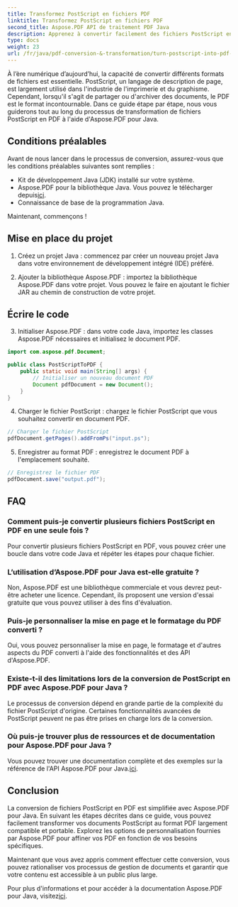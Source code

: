 ```yaml
---
title: Transformez PostScript en fichiers PDF
linktitle: Transformez PostScript en fichiers PDF
second_title: Aspose.PDF API de traitement PDF Java
description: Apprenez à convertir facilement des fichiers PostScript en PDF à l'aide d'Aspose.PDF pour Java. Suivez notre guide étape par étape pour une transformation transparente du format de fichier.
type: docs
weight: 23
url: /fr/java/pdf-conversion-&-transformation/turn-postscript-into-pdf-files/
---
```


À l’ère numérique d’aujourd’hui, la capacité de convertir différents formats de fichiers est essentielle. PostScript, un langage de description de page, est largement utilisé dans l'industrie de l'imprimerie et du graphisme. Cependant, lorsqu'il s'agit de partager ou d'archiver des documents, le PDF est le format incontournable. Dans ce guide étape par étape, nous vous guiderons tout au long du processus de transformation de fichiers PostScript en PDF à l'aide d'Aspose.PDF pour Java. 

## Conditions préalables

Avant de nous lancer dans le processus de conversion, assurez-vous que les conditions préalables suivantes sont remplies :

- Kit de développement Java (JDK) installé sur votre système.
-  Aspose.PDF pour la bibliothèque Java. Vous pouvez le télécharger depuis[ici](https://releases.aspose.com/pdf/java/).
- Connaissance de base de la programmation Java.

Maintenant, commençons !

## Mise en place du projet

1. Créez un projet Java : commencez par créer un nouveau projet Java dans votre environnement de développement intégré (IDE) préféré.

2. Ajouter la bibliothèque Aspose.PDF : importez la bibliothèque Aspose.PDF dans votre projet. Vous pouvez le faire en ajoutant le fichier JAR au chemin de construction de votre projet.

## Écrire le code

3. Initialiser Aspose.PDF : dans votre code Java, importez les classes Aspose.PDF nécessaires et initialisez le document PDF.

```java
import com.aspose.pdf.Document;

public class PostScriptToPDF {
    public static void main(String[] args) {
        // Initialiser un nouveau document PDF
        Document pdfDocument = new Document();
    }
}
```

4. Charger le fichier PostScript : chargez le fichier PostScript que vous souhaitez convertir en document PDF.

```java
// Charger le fichier PostScript
pdfDocument.getPages().addFromPs("input.ps");
```

5. Enregistrer au format PDF : enregistrez le document PDF à l'emplacement souhaité.

```java
// Enregistrez le fichier PDF
pdfDocument.save("output.pdf");
```

## FAQ

### Comment puis-je convertir plusieurs fichiers PostScript en PDF en une seule fois ?

Pour convertir plusieurs fichiers PostScript en PDF, vous pouvez créer une boucle dans votre code Java et répéter les étapes pour chaque fichier.

### L’utilisation d’Aspose.PDF pour Java est-elle gratuite ?

Non, Aspose.PDF est une bibliothèque commerciale et vous devrez peut-être acheter une licence. Cependant, ils proposent une version d'essai gratuite que vous pouvez utiliser à des fins d'évaluation.

### Puis-je personnaliser la mise en page et le formatage du PDF converti ?

Oui, vous pouvez personnaliser la mise en page, le formatage et d'autres aspects du PDF converti à l'aide des fonctionnalités et des API d'Aspose.PDF.

### Existe-t-il des limitations lors de la conversion de PostScript en PDF avec Aspose.PDF pour Java ?

Le processus de conversion dépend en grande partie de la complexité du fichier PostScript d'origine. Certaines fonctionnalités avancées de PostScript peuvent ne pas être prises en charge lors de la conversion.

### Où puis-je trouver plus de ressources et de documentation pour Aspose.PDF pour Java ?

 Vous pouvez trouver une documentation complète et des exemples sur la référence de l'API Aspose.PDF pour Java.[ici](https://reference.aspose.com/pdf/java/).

## Conclusion

La conversion de fichiers PostScript en PDF est simplifiée avec Aspose.PDF pour Java. En suivant les étapes décrites dans ce guide, vous pouvez facilement transformer vos documents PostScript au format PDF largement compatible et portable. Explorez les options de personnalisation fournies par Aspose.PDF pour affiner vos PDF en fonction de vos besoins spécifiques.

Maintenant que vous avez appris comment effectuer cette conversion, vous pouvez rationaliser vos processus de gestion de documents et garantir que votre contenu est accessible à un public plus large.

 Pour plus d'informations et pour accéder à la documentation Aspose.PDF pour Java, visitez[ici](https://reference.aspose.com/pdf/java/).